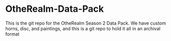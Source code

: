 # OtheRealm-Data-Pack
This is the git repo for the OtheRealm Season 2 Data Pack. We have custom horns, disc, and paintings, and this is a git repo to hold it all in an archival format
